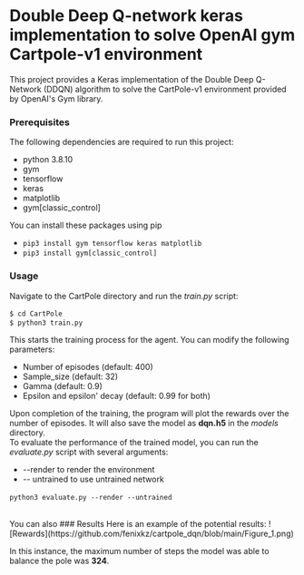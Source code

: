 # Double Deep Q-network keras implementation to solve OpenAI gym Cartpole-v1 environment
This project provides a Keras implementation of the Double Deep Q-Network (DDQN) algorithm to solve the CartPole-v1 environment provided by OpenAI's Gym library.
### Prerequisites
The following dependencies are required to run this project:
  - python 3.8.10
  - gym
  - tensorflow
  - keras
  - matplotlib
  - gym[classic_control]

You can install these packages using pip

 - `pip3 install gym tensorflow keras matplotlib`
 - `pip3 install gym[classic_control]`

### Usage
Navigate to the CartPole directory and run the *train.py* script:
```
$ cd CartPole
$ python3 train.py
```
This starts the training process for the agent. You can modify the following parameters:
  - Number of episodes (default: 400)
  - Sample_size (default: 32)
  - Gamma (default: 0.9)
  - Epsilon and epsilon' decay (default: 0.99 for both)

Upon completion of the training, the program will plot the rewards over the number of episodes. It will also save the model as **dqn.h5** in the *models* directory.
</br>
To evaluate the performance of the trained model, you can run the *evaluate.py* script with several arguments:
  - --render to render the environment 
  - -- untrained to use untrained network

`python3 evaluate.py --render --untrained`

</br>
You can also
### Results
Here is an example of the potential results:
![Rewards](https://github.com/fenixkz/cartpole_dqn/blob/main/Figure_1.png)

In this instance, the maximum number of steps the model was able to balance the pole was **324**.
